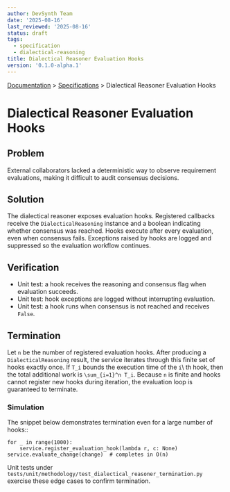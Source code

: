 ```yaml
---
author: DevSynth Team
date: '2025-08-16'
last_reviewed: '2025-08-16'
status: draft
tags:
  - specification
  - dialectical-reasoning
title: Dialectical Reasoner Evaluation Hooks
version: '0.1.0-alpha.1'
---
```

<div class="breadcrumbs">
<a href="../index.md">Documentation</a> &gt; <a href="index.md">Specifications</a> &gt; Dialectical Reasoner Evaluation Hooks
</div>

# Dialectical Reasoner Evaluation Hooks

## Problem

External collaborators lacked a deterministic way to observe requirement evaluations, making it difficult to audit consensus decisions.

## Solution

The dialectical reasoner exposes evaluation hooks. Registered callbacks receive the ``DialecticalReasoning`` instance and a boolean indicating whether consensus was reached. Hooks execute after every evaluation, even when consensus fails. Exceptions raised by hooks are logged and suppressed so the evaluation workflow continues.

## Verification

- Unit test: a hook receives the reasoning and consensus flag when evaluation succeeds.
- Unit test: hook exceptions are logged without interrupting evaluation.
- Unit test: a hook runs when consensus is not reached and receives ``False``.

## Termination

Let ``n`` be the number of registered evaluation hooks. After producing a
``DialecticalReasoning`` result, the service iterates through this finite set of
hooks exactly once. If ``T_i`` bounds the execution time of the ``i``\ th hook,
then the total additional work is ``\sum_{i=1}^n T_i``. Because ``n`` is finite
and hooks cannot register new hooks during iteration, the evaluation loop is
guaranteed to terminate.

### Simulation

The snippet below demonstrates termination even for a large number of hooks::

    for _ in range(1000):
        service.register_evaluation_hook(lambda r, c: None)
    service.evaluate_change(change)  # completes in O(n)

Unit tests under
``tests/unit/methodology/test_dialectical_reasoner_termination.py`` exercise
these edge cases to confirm termination.
